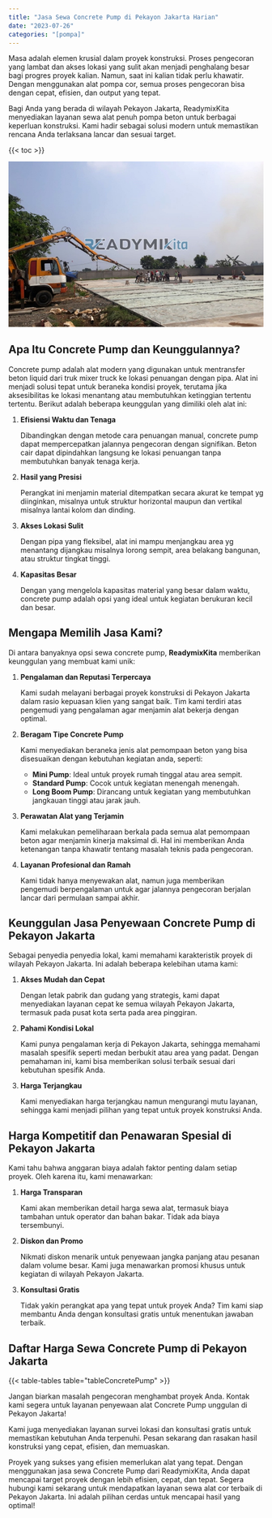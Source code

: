 ```yaml
---
title: "Jasa Sewa Concrete Pump di Pekayon Jakarta Harian"
date: "2023-07-26"
categories: "[pompa]"
---
```


Masa adalah elemen krusial dalam proyek konstruksi. Proses pengecoran yang lambat dan akses lokasi yang sulit akan menjadi penghalang besar bagi progres proyek kalian. Namun, saat ini kalian tidak perlu khawatir. Dengan menggunakan alat pompa cor, semua proses pengecoran bisa dengan cepat, efisien, dan output yang tepat.

Bagi Anda yang berada di wilayah Pekayon Jakarta, ReadymixKita menyediakan layanan sewa alat penuh pompa beton untuk berbagai keperluan konstruksi. Kami hadir sebagai solusi modern untuk memastikan rencana Anda terlaksana lancar dan sesuai target.

{{< toc >}}

![Jasa Sewa Concrete Pump di Pekayon Jakarta Harian](/images/pompa/sewa-pompa-09.jpg)

## Apa Itu Concrete Pump dan Keunggulannya?

Concrete pump adalah alat modern yang digunakan untuk mentransfer beton liquid dari truk mixer truck ke lokasi penuangan dengan pipa. Alat ini menjadi solusi tepat untuk beraneka kondisi proyek, terutama jika aksesibilitas ke lokasi menantang atau membutuhkan ketinggian tertentu tertentu. Berikut adalah beberapa keunggulan yang dimiliki oleh alat ini:

1. **Efisiensi Waktu dan Tenaga**

   Dibandingkan dengan metode cara penuangan manual, concrete pump dapat mempercepatkan jalannya pengecoran dengan signifikan. Beton cair dapat dipindahkan langsung ke lokasi penuangan tanpa membutuhkan banyak tenaga kerja.

2. **Hasil yang Presisi**

   Perangkat ini menjamin material ditempatkan secara akurat ke tempat yg diinginkan, misalnya untuk struktur horizontal maupun dan vertikal misalnya lantai kolom dan dinding.

3. **Akses Lokasi Sulit**

   Dengan pipa yang fleksibel, alat ini mampu menjangkau area yg menantang dijangkau misalnya lorong sempit, area belakang bangunan, atau struktur tingkat tinggi.

4. **Kapasitas Besar**

   Dengan yang mengelola kapasitas material yang besar dalam waktu, concrete pump adalah opsi yang ideal untuk kegiatan berukuran kecil dan besar.

## Mengapa Memilih Jasa Kami?

Di antara banyaknya opsi sewa concrete pump, **ReadymixKita** memberikan keunggulan yang membuat kami unik:

1. **Pengalaman dan Reputasi Terpercaya**

   Kami sudah melayani berbagai proyek konstruksi di Pekayon Jakarta dalam rasio kepuasan klien yang sangat baik. Tim kami terdiri atas pengemudi yang pengalaman agar menjamin alat bekerja dengan optimal.

2. **Beragam Tipe Concrete Pump**

   Kami menyediakan beraneka jenis alat pemompaan beton yang bisa disesuaikan dengan kebutuhan kegiatan anda, seperti:
   - **Mini Pump**: Ideal untuk proyek rumah tinggal atau area sempit.
   - **Standard Pump**: Cocok untuk kegiatan menengah menengah.
   - **Long Boom Pump**: Dirancang untuk kegiatan yang membutuhkan jangkauan tinggi atau jarak jauh.

3. **Perawatan Alat yang Terjamin**

   Kami melakukan pemeliharaan berkala pada semua alat pemompaan beton agar menjamin kinerja maksimal di. Hal ini memberikan Anda ketenangan tanpa khawatir tentang masalah teknis pada pengecoran.

4. **Layanan Profesional dan Ramah**

   Kami tidak hanya menyewakan alat, namun juga memberikan pengemudi berpengalaman untuk agar jalannya pengecoran berjalan lancar dari permulaan sampai akhir.

## Keunggulan Jasa Penyewaan Concrete Pump di Pekayon Jakarta

Sebagai penyedia penyedia lokal, kami memahami karakteristik proyek di wilayah Pekayon Jakarta. Ini adalah beberapa kelebihan utama kami:

1. **Akses Mudah dan Cepat**

   Dengan letak pabrik dan gudang yang strategis, kami dapat menyediakan layanan cepat ke semua wilayah Pekayon Jakarta, termasuk pada pusat kota serta pada area pinggiran.

2. **Pahami Kondisi Lokal**

   Kami punya pengalaman kerja di Pekayon Jakarta, sehingga memahami masalah spesifik seperti medan berbukit atau area yang padat. Dengan pemahaman ini, kami bisa memberikan solusi terbaik sesuai dari kebutuhan spesifik Anda.

3. **Harga Terjangkau**

   Kami menyediakan harga terjangkau namun mengurangi mutu layanan, sehingga kami menjadi pilihan yang tepat untuk proyek konstruksi Anda.

## Harga Kompetitif dan Penawaran Spesial di Pekayon Jakarta

Kami tahu bahwa anggaran biaya adalah faktor penting dalam setiap proyek. Oleh karena itu, kami menawarkan:

1. **Harga Transparan**

   Kami akan memberikan detail harga sewa alat, termasuk biaya tambahan untuk operator dan bahan bakar. Tidak ada biaya tersembunyi.

2. **Diskon dan Promo**

   Nikmati diskon menarik untuk penyewaan jangka panjang atau pesanan dalam volume besar. Kami juga menawarkan promosi khusus untuk kegiatan di wilayah Pekayon Jakarta.

3. **Konsultasi Gratis**

   Tidak yakin perangkat apa yang tepat untuk proyek Anda? Tim kami siap membantu Anda dengan konsultasi gratis untuk menentukan jawaban terbaik.

## Daftar Harga Sewa Concrete Pump di Pekayon Jakarta

{{< table-tables table="tableConcretePump" >}}

Jangan biarkan masalah pengecoran menghambat proyek Anda. Kontak kami segera untuk layanan penyewaan alat Concrete Pump unggulan di Pekayon Jakarta!

Kami juga menyediakan layanan survei lokasi dan konsultasi gratis untuk memastikan kebutuhan Anda terpenuhi. Pesan sekarang dan rasakan hasil konstruksi yang cepat, efisien, dan memuaskan.

Proyek yang sukses yang efisien memerlukan alat yang tepat. Dengan menggunakan jasa sewa Concrete Pump dari ReadymixKita, Anda dapat mencapai target proyek dengan lebih efisien, cepat, dan tepat. Segera hubungi kami sekarang untuk mendapatkan layanan sewa alat cor terbaik di Pekayon Jakarta. Ini adalah pilihan cerdas untuk mencapai hasil yang optimal!